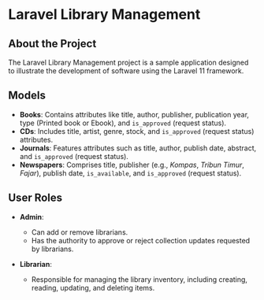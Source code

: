# Laravel Library Management  

## About the Project  
The Laravel Library Management project is a sample application designed to illustrate the development of software using the Laravel 11 framework.

## Models  
- **Books**: Contains attributes like title, author, publisher, publication year, type (Printed book or Ebook), and `is_approved` (request status).  
- **CDs**: Includes title, artist, genre, stock, and `is_approved` (request status) attributes.  
- **Journals**: Features attributes such as title, author, publish date, abstract, and `is_approved` (request status).  
- **Newspapers**: Comprises title, publisher (e.g., *Kompas*, *Tribun Timur*, *Fajar*), publish date, `is_available`, and `is_approved` (request status).  

## User Roles  
- **Admin**:  
  - Can add or remove librarians.  
  - Has the authority to approve or reject collection updates requested by librarians.  

- **Librarian**:  
  - Responsible for managing the library inventory, including creating, reading, updating, and deleting items.  
